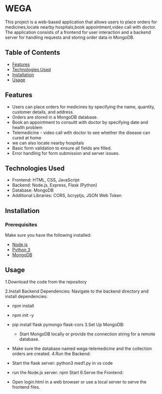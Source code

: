 
# WEGA

This project is a web-based application that allows users to place orders for medicines,locate nearby hospitals,book appointment,video call with doctor. The application consists of a frontend for user interaction and a backend server for handling requests and storing order data in MongoDB.

## Table of Contents
- [Features](#features)
- [Technologies Used](#technologies-used)
- [Installation](#installation)
- [Usage](#usage)

## Features
- Users can place orders for medicines by specifying the name, quantity, customer details, and address.
- Orders are stored in a MongoDB database.
- Book an appointment to consultt with doctor by specifying date   and health problem
- Telemedicine - video call with doctor to see whether the disease can cured at home
- we can also locate nearby hospitals 
- Basic form validation to ensure all fields are filled.
- Error handling for form submission and server issues.
## Technologies Used
- Frontend: HTML, CSS, JavaScript
- Backend: Node.js, Express, Flask (Python)
- Database: MongoDB
- Additional Libraries: CORS, bcryptjs, JSON Web Token
## Installation

### Prerequisites
Make sure you have the following installed:
- [Node.js](https://nodejs.org/)
- [Python 3](https://www.python.org/)
- [MongoDB](https://www.mongodb.com/)

## Usage
1.Download the code from the repository

2.Install Backend Dependencies: Navigate to the backend directory and install dependencies:
- npm install
- npm init -y
- pip install flask pymongo flask-cors
3.Set Up MongoDB:

   - Start MongoDB locally or provide the connection string for a remote database.
- Make sure the database named wega-telemedicine and the collection orders are created.
4.Run the Backend: 
- Start the flask server:
   python3 med1.py in vs code
- run the Node.js server:
   npm Start
6.Serve the Frontend:

- Open login.html in a web browser or use a local server to serve the frontend files.

